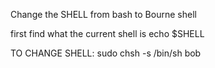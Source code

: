 
Change the SHELL from bash to Bourne shell 

first find what the current shell is 
echo $SHELL 

TO CHANGE SHELL:
sudo chsh -s /bin/sh bob